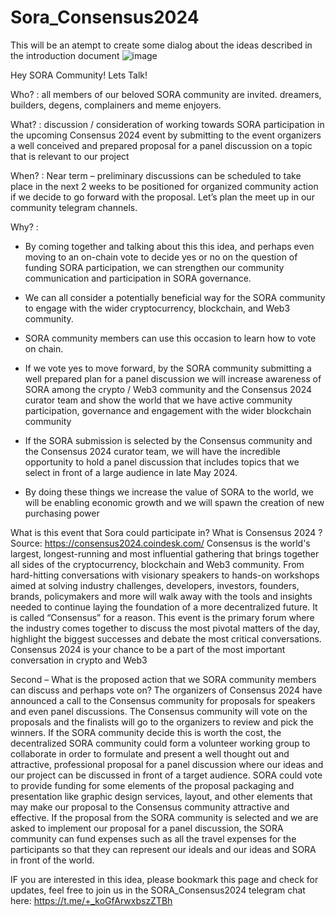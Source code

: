 # Sora_Consensus2024
This will be an atempt to create some dialog about the ideas described in the introduction document 
![image](https://github.com/fanderson3/Sora_Consensus2024/assets/31581979/f0c9b765-7029-4d77-8ab5-70b8e47cc3a4)

Hey SORA Community! Lets Talk!

Who? : all members of our beloved SORA community are invited.  dreamers, builders, degens, complainers and meme enjoyers. 

What? :  discussion / consideration of working towards SORA participation in the upcoming Consensus 2024 event by submitting to the event organizers a well conceived and prepared proposal for a panel discussion on a topic that is relevant to our project 

When? : Near term – preliminary discussions can be scheduled to take place in the next 2 weeks to be positioned for organized community action if we decide to go forward with the proposal. Let’s plan the meet up in our community telegram channels. 

Why? :  

- By coming together and talking about this this idea, and perhaps even moving to an on-chain vote to decide yes or no on the question of funding SORA participation, we can strengthen our community communication and participation in SORA    governance. 
    
- We can all consider a potentially beneficial way for the SORA community to engage with the wider cryptocurrency, blockchain, and Web3 community. 
    
- SORA community members can use this occasion to learn how to vote on chain.
    
- If we vote yes to move forward, by the SORA community submitting a well prepared plan for a panel discussion we will increase awareness of SORA among the
    crypto / Web3 community and the Consensus 2024 curator team and show the world that we have active community participation, governance and engagement with the wider blockchain community
    
- If the SORA submission is selected by the Consensus community and the Consensus 2024 curator team, we will have the incredible opportunity to hold a panel discussion that includes topics 
  that we select in front of a large audience in late May 2024. 
    
- By doing these things we increase the value of SORA to the world, we will be enabling economic growth and we will spawn the creation of new purchasing power

What is this event that Sora could participate in? What is Consensus 2024 ?
Source:  https://consensus2024.coindesk.com/ 
Consensus is the world's largest, longest-running and most influential gathering that brings together all sides of the cryptocurrency, blockchain and Web3 community.
From hard-hitting conversations with visionary speakers to hands-on workshops aimed at solving industry challenges, developers, investors, founders, brands, policymakers and more will walk away with the tools and insights needed to continue laying the foundation of a more decentralized future.
It is called “Consensus” for a reason. This event is the primary forum where the industry comes together to discuss the most pivotal matters of the day, highlight the biggest successes and debate the most critical conversations.
Consensus 2024 is your chance to be a part of the most important conversation in crypto and Web3


Second – What is the proposed action that we SORA community members can discuss and perhaps vote on? 
The organizers of Consensus 2024 have announced a call to the Consensus community for proposals for speakers and even panel discussions. The Consensus community will vote on the proposals and the finalists will go to the organizers to review and pick the winners. 
If the SORA community decide this is worth the cost, the decentralized SORA community could form a volunteer working group to collaborate in order to formulate and present a well thought out and attractive, professional proposal for a panel discussion where our ideas and our project can be discussed in front of a target audience. SORA could vote to provide funding for some elements of the proposal packaging and presentation like graphic design services, layout, and other elements that may make our proposal to the Consensus community attractive and effective. 
If the proposal from the SORA community is selected and we are asked to implement our proposal for a panel discussion, the SORA community can fund expenses such as all the travel expenses for the participants so that they can represent our ideals and our ideas and SORA in front of the world. 

IF you are interested in this idea, please bookmark this page and check for updates, feel free to join us in the SORA_Consensus2024 telegram chat here: https://t.me/+_koGfArwxbszZTBh




